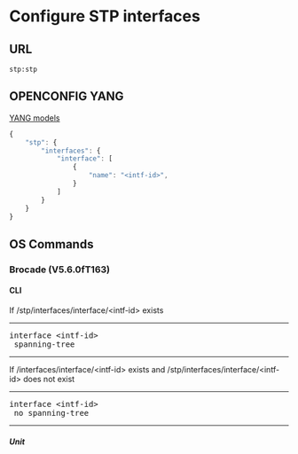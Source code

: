 # Configure STP interfaces

## URL

```
stp:stp
```

## OPENCONFIG YANG

[YANG models](https://github.com/FRINXio/openconfig/tree/master/cdp/src/main/yang)

```javascript
{
    "stp": {
        "interfaces": {
            "interface": [
                {
                    "name": "<intf-id>",
                }
            ]
        }
    }
}
```


## OS Commands

### Brocade (V5.6.0fT163)

#### CLI

If /stp/interfaces/interface/&lt;intf-id&gt; exists 

---
<pre>
interface &lt;intf-id&gt;
 spanning-tree
</pre>
---

If /interfaces/interface/&lt;intf-id&gt; exists and /stp/interfaces/interface/&lt;intf-id&gt; does not exist

---
<pre>
interface &lt;intf-id&gt;
 no spanning-tree
</pre>
---

##### Unit